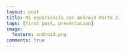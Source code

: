 ```yaml
---
layout: post
title: Mi experiencia con Android Parte 2.
tags: [first post, presentacion]
image:
  feature: android.png
comments: true
---
```


